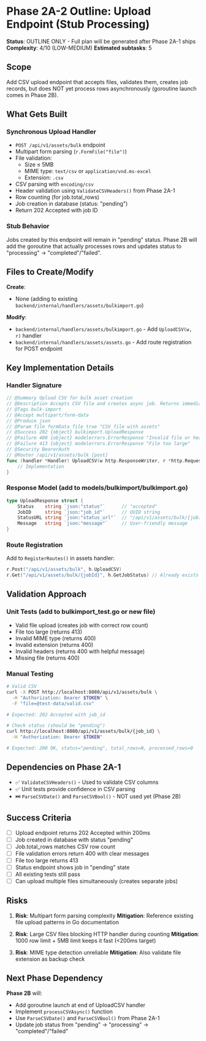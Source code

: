 # Phase 2A-2 Outline: Upload Endpoint (Stub Processing)

**Status**: OUTLINE ONLY - Full plan will be generated after Phase 2A-1 ships
**Complexity**: 4/10 (LOW-MEDIUM)
**Estimated subtasks**: 5

## Scope

Add CSV upload endpoint that accepts files, validates them, creates job records, but does NOT yet process rows asynchronously (goroutine launch comes in Phase 2B).

## What Gets Built

### Synchronous Upload Handler
- `POST /api/v1/assets/bulk` endpoint
- Multipart form parsing (`r.FormFile("file")`)
- File validation:
  - Size ≤ 5MB
  - MIME type: `text/csv` or `application/vnd.ms-excel`
  - Extension: `.csv`
- CSV parsing with `encoding/csv`
- Header validation using `ValidateCSVHeaders()` from Phase 2A-1
- Row counting (for job.total_rows)
- Job creation in database (status: "pending")
- Return 202 Accepted with job ID

### Stub Behavior
Jobs created by this endpoint will remain in "pending" status. Phase 2B will add the goroutine that actually processes rows and updates status to "processing" → "completed"/"failed".

## Files to Create/Modify

**Create**:
- None (adding to existing `backend/internal/handlers/assets/bulkimport.go`)

**Modify**:
- `backend/internal/handlers/assets/bulkimport.go` - Add `UploadCSV(w, r)` handler
- `backend/internal/handlers/assets/assets.go` - Add route registration for POST endpoint

## Key Implementation Details

### Handler Signature
```go
// @Summary Upload CSV for bulk asset creation
// @Description Accepts CSV file and creates async job. Returns immediately with job ID.
// @Tags bulk-import
// @Accept multipart/form-data
// @Produce json
// @Param file formData file true "CSV file with assets"
// @Success 202 {object} bulkimport.UploadResponse
// @Failure 400 {object} modelerrors.ErrorResponse "Invalid file or headers"
// @Failure 413 {object} modelerrors.ErrorResponse "File too large"
// @Security BearerAuth
// @Router /api/v1/assets/bulk [post]
func (handler *Handler) UploadCSV(w http.ResponseWriter, r *http.Request) {
    // Implementation
}
```

### Response Model (add to models/bulkimport/bulkimport.go)
```go
type UploadResponse struct {
    Status    string `json:"status"`      // "accepted"
    JobID     string `json:"job_id"`      // UUID string
    StatusURL string `json:"status_url"`  // "/api/v1/assets/bulk/{jobId}"
    Message   string `json:"message"`     // User-friendly message
}
```

### Route Registration
Add to `RegisterRoutes()` in assets handler:
```go
r.Post("/api/v1/assets/bulk", h.UploadCSV)
r.Get("/api/v1/assets/bulk/{jobId}", h.GetJobStatus) // Already exists
```

## Validation Approach

### Unit Tests (add to bulkimport_test.go or new file)
- Valid file upload (creates job with correct row count)
- File too large (returns 413)
- Invalid MIME type (returns 400)
- Invalid extension (returns 400)
- Invalid headers (returns 400 with helpful message)
- Missing file (returns 400)

### Manual Testing
```bash
# Valid CSV
curl -X POST http://localhost:8080/api/v1/assets/bulk \
  -H "Authorization: Bearer $TOKEN" \
  -F "file=@test-data/valid.csv"

# Expected: 202 Accepted with job_id

# Check status (should be "pending")
curl http://localhost:8080/api/v1/assets/bulk/{job_id} \
  -H "Authorization: Bearer $TOKEN"

# Expected: 200 OK, status="pending", total_rows=N, processed_rows=0
```

## Dependencies on Phase 2A-1

- ✅ `ValidateCSVHeaders()` - Used to validate CSV columns
- ✅ Unit tests provide confidence in CSV parsing
- ⏭️ `ParseCSVDate()` and `ParseCSVBool()` - NOT used yet (Phase 2B)

## Success Criteria

- [ ] Upload endpoint returns 202 Accepted within 200ms
- [ ] Job created in database with status "pending"
- [ ] Job.total_rows matches CSV row count
- [ ] File validation errors return 400 with clear messages
- [ ] File too large returns 413
- [ ] Status endpoint shows job in "pending" state
- [ ] All existing tests still pass
- [ ] Can upload multiple files simultaneously (creates separate jobs)

## Risks

1. **Risk**: Multipart form parsing complexity
   **Mitigation**: Reference existing file upload patterns in Go documentation

2. **Risk**: Large CSV files blocking HTTP handler during counting
   **Mitigation**: 1000 row limit + 5MB limit keeps it fast (<200ms target)

3. **Risk**: MIME type detection unreliable
   **Mitigation**: Also validate file extension as backup check

## Next Phase Dependency

**Phase 2B** will:
- Add goroutine launch at end of UploadCSV handler
- Implement `processCSVAsync()` function
- Use `ParseCSVDate()` and `ParseCSVBool()` from Phase 2A-1
- Update job status from "pending" → "processing" → "completed"/"failed"
